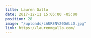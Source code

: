 ```yaml
---
title: Lauren Gallo
date: 2017-12-11 15:05:00 -05:00
position: 28
image: "/uploads/LAUREN%20GALLO.jpg"
link: https://laurenmgallo.com/
---
```


